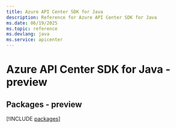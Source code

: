 ```yaml
---
title: Azure API Center SDK for Java
description: Reference for Azure API Center SDK for Java
ms.date: 06/19/2025
ms.topic: reference
ms.devlang: java
ms.service: apicenter
---
```

# Azure API Center SDK for Java - preview
## Packages - preview
[!INCLUDE [packages](api-center-index.md)]
